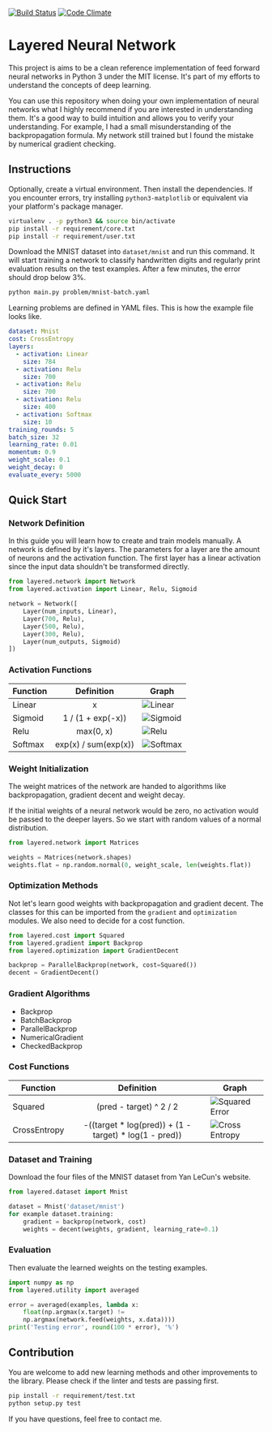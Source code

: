 [![Build Status][1]][2]
[![Code Climate][3]][4]

[1]: https://travis-ci.org/danijar/layered.svg?branch=master
[2]: https://travis-ci.org/danijar/layered
[3]: https://codeclimate.com/github/danijar/layered/badges/gpa.svg
[4]: https://codeclimate.com/github/danijar/layered

Layered Neural Network
======================

This project is aims to be a clean reference implementation of feed forward
neural networks in Python 3 under the MIT license. It's part of my efforts to
understand the concepts of deep learning.

You can use this repository when doing your own implementation of neural
networks what I highly recommend if you are interested in understanding them.
It's a good way to build intuition and allows you to verify your understanding.
For example, I had a small misunderstanding of the backpropagation formula. My
network still trained but I found the mistake by numerical gradient checking.

Instructions
------------

Optionally, create a virtual environment. Then install the dependencies. If you
encounter errors, try installing `python3-matplotlib` or equivalent via your
platform's package manager.

```bash
virtualenv . -p python3 && source bin/activate
pip install -r requirement/core.txt
pip install -r requirement/user.txt
```

Download the MNIST dataset into `dataset/mnist` and run this command. It will
start training a network to classify handwritten digits and regularly print
evaluation results on the test examples. After a few minutes, the error should
drop below 3%.

```bash
python main.py problem/mnist-batch.yaml
```

Learning problems are defined in YAML files. This is how the example file looks
like.

```yaml
dataset: Mnist
cost: CrossEntropy
layers:
  - activation: Linear
    size: 784
  - activation: Relu
    size: 700
  - activation: Relu
    size: 700
  - activation: Relu
    size: 400
  - activation: Softmax
    size: 10
training_rounds: 5
batch_size: 32
learning_rate: 0.01
momentum: 0.9
weight_scale: 0.1
weight_decay: 0
evaluate_every: 5000
```

Quick Start
-----------

### Network Definition

In this guide you will learn how to create and train models manually. A network
is defined by it's layers. The parameters for a layer are the amount of neurons
and the activation function. The first layer has a linear activation since the
input data shouldn't be transformed directly.

```python
from layered.network import Network
from layered.activation import Linear, Relu, Sigmoid

network = Network([
    Layer(num_inputs, Linear),
    Layer(700, Relu),
    Layer(500, Relu),
    Layer(300, Relu),
    Layer(num_outputs, Sigmoid)
])
```
### Activation Functions

| Function | Definition | Graph |
| -------- | :--------: | ----- |
| Linear | x | ![Linear](image/linear.png) |
| Sigmoid | 1 / (1 + exp(-x)) | ![Sigmoid](image/sigmoid.png) |
| Relu | max(0, x) | ![Relu](image/relu.png) |
| Softmax | exp(x) / sum(exp(x)) | ![Softmax](image/softmax.png) |

### Weight Initialization

The weight matrices of the network are handed to algorithms like
backpropagation, gradient decent and weight decay.

If the initial weights of a neural network would be zero, no activation would
be passed to the deeper layers. So we start with random values of a normal
distribution.

```python
from layered.network import Matrices

weights = Matrices(network.shapes)
weights.flat = np.random.normal(0, weight_scale, len(weights.flat))
```

### Optimization Methods

Not let's learn good weights with backpropagation and gradient decent.  The
classes for this can be imported from the `gradient` and `optimization`
modules. We also need to decide for a cost function.

```python
from layered.cost import Squared
from layered.gradient import Backprop
from layered.optimization import GradientDecent

backprop = ParallelBackprop(network, cost=Squared())
decent = GradientDecent()
```

### Gradient Algorithms

- Backprop
- BatchBackprop
- ParallelBackprop
- NumericalGradient
- CheckedBackprop

### Cost Functions

| Function | Definition | Graph |
| -------- | :--------: | ----- |
| Squared | (pred - target) ^ 2 / 2 | ![Squared Error](image/squared-error.png) |
| CrossEntropy | -((target * log(pred)) + (1 - target) * log(1 - pred)) | ![Cross Entropy](image/cross-entropy.png) |

### Dataset and Training

Download the four files of the MNIST dataset from Yan LeCun's website.

```python
from layered.dataset import Mnist

dataset = Mnist('dataset/mnist')
for example dataset.training:
    gradient = backprop(network, cost)
    weights = decent(weights, gradient, learning_rate=0.1)
```

### Evaluation

Then evaluate the learned weights on the testing examples.

```python
import numpy as np
from layered.utility import averaged

error = averaged(examples, lambda x:
    float(np.argmax(x.target) !=
    np.argmax(network.feed(weights, x.data))))
print('Testing error', round(100 * error), '%')
```

Contribution
------------

You are welcome to add new learning methods and other improvements to the
library. Please check if the linter and tests are passing first.

```bash
pip install -r requirement/test.txt
python setup.py test
```

If you have questions, feel free to contact me.
